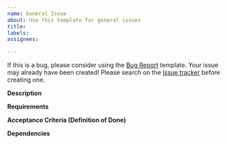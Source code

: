 ```yaml
---
name: General Issue
about: Use this template for general issues
title:
labels: 
assignees:

---
```



If this is a bug, please consider using the [Bug Report](./bug_report.md) template.
Your issue may already have been created!
Please search on the [Issue tracker](https://github.com/NOAA-EMC/global-workflow/issues) before creating one.
<!--
Please look through the existing issues to see if this issue has been created.
If so, please consider using that Issue to add any additional information.
-->

<!--
Please remove unwanted/unrelated/irrelevant information such as comments.
Use proper formatting to separate code snippets from text description.
Please copy any output files into a Github gist (for e.g.) and link to the gist, rather than relying on paths that might change.
-->

**Description**
<!-- Provide a detailed description of this issue. -->
<!-- What problem needs to be fixed? -->
<!-- What new capability needs to be added? -->

**Requirements**
<!-- If this is a new feature:  -->
<!-- What does the new code need to accomplish? -->
<!-- Does it require an update to version of software (e.g. modules of NCEPLibs, NetCDF, etc., or GFS components e.g. UFS-Weather-Model, GSI, etc., or updates to system tools e.g. python3) -->
<!-- If this is a bugfix: What is the expected behavior? -->

**Acceptance Criteria (Definition of Done)**
<!-- What does it mean for this to be finished? -->

**Dependencies**
<!-- What must be done before this can be done?  Add issue dependencies as appropriate e.g. depends on #IssueNumber -->
<!-- Does this block progress on other issues? Add this issue as a dependency to other issues as appropriate e.g. #IssueNumber has a dependency on this issue -->